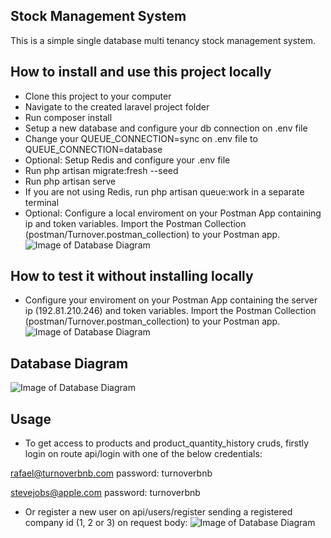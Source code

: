 

## Stock Management System

This is a simple single database multi tenancy stock management system.

## How to install and use this project locally

 - Clone this project to your computer
 - Navigate to the created laravel project folder
 - Run composer install
 - Setup a new database and configure your db connection on .env file
 - Change your QUEUE_CONNECTION=sync on .env file to QUEUE_CONNECTION=database
 - Optional: Setup Redis and configure your .env file
 - Run php artisan migrate:fresh --seed
 - Run php artisan serve
 - If you are not using Redis, run php artisan queue:work in a separate terminal
 - Optional: Configure a local enviroment on your Postman App containing ip and token variables. Import the Postman Collection (postman/Turnover.postman_collection) to your Postman app.
 ![Image of Database Diagram](https://i.ibb.co/qBBF9G1/postman-local-enviroment.jpg)

 
 ## How to test it without installing locally
 - Configure your enviroment on your Postman App containing the server ip (192.81.210.246) and token variables. Import the Postman Collection (postman/Turnover.postman_collection) to your Postman app.
 ![Image of Database Diagram](https://i.ibb.co/bX9Y19P/external-server-enviroment.jpg)

## Database Diagram

![Image of Database Diagram](https://i.ibb.co/25cym9V/db-diagram-stock-management.jpg)

## Usage

- To get access to products and product_quantity_history cruds, firstly login on route api/login with one of the below credentials:

rafael@turnoverbnb.com
password: turnoverbnb

stevejobs@apple.com
password: turnoverbnb

- Or register a new user on api/users/register sending a registered company id (1, 2 or 3) on request body:
![Image of Database Diagram](https://i.ibb.co/7CpZGyV/register-user.jpg)

